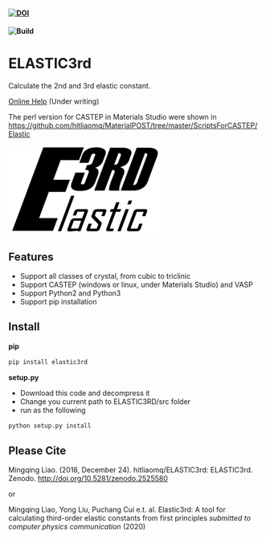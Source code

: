 #### [![DOI](https://zenodo.org/badge/162978272.svg)](https://zenodo.org/badge/latestdoi/162978272)
#### ![Build](https://github.com/hitliaomq/ELASTIC3rd/workflows/Install/badge.svg)



# ELASTIC3rd

Calculate the 2nd and 3rd elastic constant.

[Online Help](https://elastic3rd.readthedocs.io/) (Under writing)

The perl version for CASTEP in Materials Studio were shown in <https://github.com/hitliaomq/MaterialPOST/tree/master/ScriptsForCASTEP/Elastic>

<img src="https://github.com/hitliaomq/ELASTIC3rd/blob/master/docs/Elastic3rd_LOGO.png" width="305" height="177"></img>

## Features

- Support all classes of crystal, from cubic to triclinic
- Support CASTEP (windows or linux, under Materials Studio) and VASP
- Support Python2 and Python3
- Support pip installation

## Install

**pip**

```python
pip install elastic3rd
```

**setup.py**

- Download this code and decompress it
- Change you current path to ELASTIC3RD/src folder
- run as the following

```python
python setup.py install
```





## Please Cite

Mingqing Liao. (2018, December 24). hitliaomq/ELASTIC3rd: ELASTIC3rd. Zenodo. http://doi.org/10.5281/zenodo.2525580

or

Mingqing Liao, Yong Liu, Puchang Cui  e.t. al. Elastic3rd: A tool for calculating third-order elastic
constants from first principles *submitted to computer physics communication*  (2020)